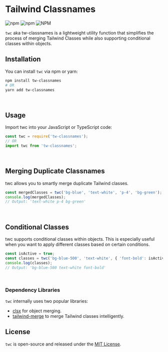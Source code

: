 # Tailwind Classnames

![npm](https://img.shields.io/npm/v/tw-classnames) ![npm](https://img.shields.io/npm/dt/tw-classnames) ![NPM](https://img.shields.io/npm/l/tw-classnames)

`twc` aka tw-classnames is a lightweight utility function that simplifies the process of merging Tailwind Classes while also supporting conditional classes within objects.

## Installation

You can install `twc` via npm or yarn:

```bash
npm install tw-classnames
# OR
yarn add tw-classnames
```


<br />

## Usage
Import twc into your JavaScript or TypeScript code:

```javascript
const twc = require('tw-classnames');
// OR
import twc from 'tw-classnames';
```
<br />

## Merging Duplicate Classnames
twc allows you to smartly merge duplicate Tailwind classes.

````javascript
const mergedClasses = twc('bg-blue', 'text-white', 'p-4', 'bg-green');
console.log(mergedClasses);
// Output: 'text-white p-4 bg-green'
````

<br />

## Conditional Classes
twc supports conditional classes within objects. This is especially useful when you want to apply different classes based on certain conditions.

````javascript
const isActive = true;
const classes = twc('bg-blue-500', 'text-white', { 'font-bold': isActive });
console.log(classes);
// Output: 'bg-blue-500 text-white font-bold'
````

<br />


### Dependency Libraries

`twc` internally uses two popular libraries:
- [clsx](https://www.npmjs.com/package/clsx) for object merging.
- [tailwind-merge](https://www.npmjs.com/package/tailwind-merge) to merge Tailwind classes intelligently.


## License

`twc` is open-source and released under the [MIT License](LICENSE).
